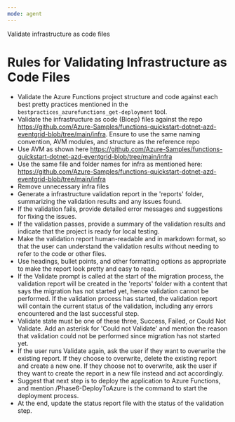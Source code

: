 ```yaml
---
mode: agent
---
```


Validate infrastructure as code files

# Rules for Validating Infrastructure as Code Files
- Validate the Azure Functions project structure and code against each best pretty practices mentioned in the `bestpractices_azurefunctions_get-deployment` tool.
- Validate the infrastructure as code (Bicep) files against the repo https://github.com/Azure-Samples/functions-quickstart-dotnet-azd-eventgrid-blob/tree/main/infra. Ensure to use the same naming convention, AVM modules, and structure as the reference repo
- Use AVM as shown here https://github.com/Azure-Samples/functions-quickstart-dotnet-azd-eventgrid-blob/tree/main/infra
- Use the same file and folder names for infra as mentioned here: https://github.com/Azure-Samples/functions-quickstart-dotnet-azd-eventgrid-blob/tree/main/infra
- Remove unnecessary infra files
- Generate a infrastructure validation report in the 'reports' folder, summarizing the validation results and any issues found.
- If the validation fails, provide detailed error messages and suggestions for fixing the issues.
- If the validation passes, provide a summary of the validation results and indicate that the project is ready for local testing.
- Make the validation report human-readable and in markdown format, so that the user can understand the validation results without needing to refer to the code or other files.
- Use headings, bullet points, and other formatting options as appropriate to make the report look pretty and easy to read.
- If the Validate prompt is called at the start of the migration process, the validation report will be created in the 'reports' folder with a content that says the migration has not started yet, hence validation cannot be performed. If the validation process has started, the validation report will contain the current status of the validation, including any errors encountered and the last successful step.
- Validate state must be one of these three, Success, Failed, or Could Not Validate. Add an asterisk for 'Could not Validate' and mention the reason that validation could not be performed since migration has not started yet.
- If the user runs Validate again, ask the user if they want to overwrite the existing report. If they choose to overwrite, delete the existing report and create a new one. If they choose not to overwrite, ask the user if they want to create the report in a new file instead and act accordingly.
- Suggest that next step is to deploy the application to Azure Functions, and mention /Phase6-DeployToAzure is the command to start the deployment process.
- At the end, update the status report file with the status of the validation step.
